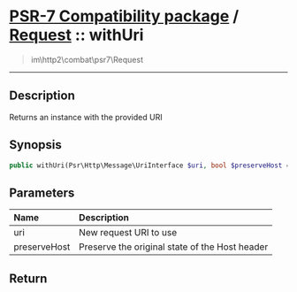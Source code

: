 # [PSR-7 Compatibility package](combat.md) / [Request](combat-Request.md) :: withUri
 > im\http2\combat\psr7\Request
____

## Description
Returns an instance with the provided URI

## Synopsis
```php
public withUri(Psr\Http\Message\UriInterface $uri, bool $preserveHost = FALSE): static
```

## Parameters
| Name | Description |
| :--- | :---------- |
| uri | New request URI to use |
| preserveHost | Preserve the original state of the Host header |

## Return

